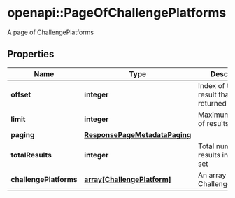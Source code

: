 # openapi::PageOfChallengePlatforms

A page of ChallengePlatforms

## Properties
Name | Type | Description | Notes
------------ | ------------- | ------------- | -------------
**offset** | **integer** | Index of the first result that must be returned | 
**limit** | **integer** | Maximum number of results returned | 
**paging** | [**ResponsePageMetadataPaging**](ResponsePageMetadata_paging.md) |  | 
**totalResults** | **integer** | Total number of results in the result set | 
**challengePlatforms** | [**array[ChallengePlatform]**](ChallengePlatform.md) | An array of ChallengePlatforms | 


